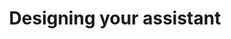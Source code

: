 ---
title: Designing your assistant
redirect_to:
  - https://www.ibm.com/support/knowledgecenter/SS7P7S_ind/watson-assistant-solutions/design/how-to-design-your-assistant.html
---